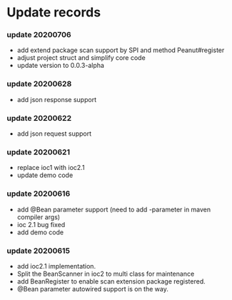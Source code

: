 # Update records
### update 20200706
- add extend package scan support by SPI and method Peanut#register
- adjust project struct and simplify core code
- update version to 0.0.3-alpha
### update 20200628
- add json response support
### update 20200622
- add json request support
### update 20200621
- replace ioc1 with ioc2.1
- update demo code
### update 20200616
- add @Bean parameter support (need to add -parameter in maven compiler args)
- ioc 2.1 bug fixed
- add demo code
### update 20200615

- add ioc2.1 implementation.
- Split the BeanScanner in ioc2 to multi class for maintenance
- add BeanRegister to enable scan extension package registered.
- @Bean parameter autowired support is on the way.
 